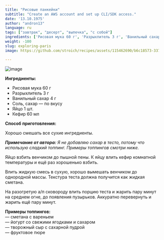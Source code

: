 ```yaml
---
title: "Рисовые панкейки"
subtitle: "Create an AWS account and set up CLI/SDK access."
date: '13.10.1975'
author: "andron13"
language: ru
tags: ["завтрак", "десерт", "выпечка", "с собой"]
ingredients: ['Рисовая мука 60 г', 'Разрыхлитель 3 г', 'Ванильный сахар 4 г', 'Соль, сахар — по вкусу',  'Яйцо 1 шт.', 'Кефир 60 мл'] 
weight: -100
slug: exploring-paris
image: https://github.com/stroich/recipes/assets/115462690/b6c18573-3375-4506-85f7-743e2ab0c405

---
```


![image](https://github.com/stroich/recipes/assets/115462690/b6c18573-3375-4506-85f7-743e2ab0c405)

**Ингредиенты:**

* Рисовая мука 60 г
* Разрыхлитель 3 г
* Ванильный сахар 4 г
* Соль, сахар — по вкусу 
* Яйцо 1 шт.
* Кефир 60 мл


**Способ приготовления:**

Хорошо смешать все сухие ингредиенты.

***Примечание от автора:*** *Я не добавляю сахар в тесто, потому что использую сладкий топпинг. Примеры топпингов смотри ниже.*

Яйцо взбить венчиком до пышной пены. К яйцу влить кефир комнатной температуры и ещё раз хорошенько взбить. 

Влить жидкую смесь в сухую, хорошо вымешать венчиком до однородной массы. Текстура теста должна получится как жидкая сметана. 

На разогретую а/п сковороду влить порцию теста и жарить пару минут на среднем огне, до появления пузырьков. Аккуратно перевернуть и жарить ещё пару минут.

**Примеры топпингов:**   
— сметана с вареньем   
— йогурт со свежими ягодками и сахаром    
— творожный сыр с сахарной пудрой   
— фруктовое пюре   
